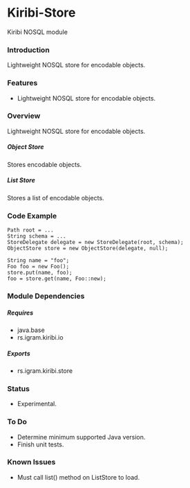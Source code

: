 # Kiribi-Store
Kiribi NOSQL module

### Introduction
Lightweight NOSQL store for encodable objects.

### Features
* Lightweight NOSQL store for encodable objects.

### Overview
Lightweight NOSQL store for encodable objects.

##### Object Store
Stores encodable objects.

##### List Store
Stores a list of encodable objects.

### Code Example

	Path root = ...
	String schema = ...
	StoreDelegate delegate = new StoreDelegate(root, schema);
	ObjectStore store = new ObjectStore(delegate, null);
	
	String name = "foo";   	   
	Foo foo = new Foo();
	store.put(name, foo);
	foo = store.get(name, Foo::new);

### Module Dependencies
##### Requires
* java.base
* rs.igram.kiribi.io

##### Exports
* rs.igram.kiribi.store

### Status
* Experimental.

### To Do
* Determine minimum supported Java version.
* Finish unit tests.

### Known Issues
* Must call list() method on ListStore to load.

